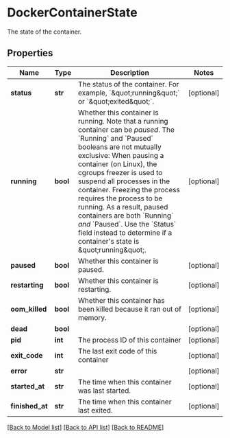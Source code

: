 # DockerContainerState

The state of the container.
## Properties
Name | Type | Description | Notes
------------ | ------------- | ------------- | -------------
**status** | **str** | The status of the container. For example, &#x60;\&quot;running\&quot;&#x60; or &#x60;\&quot;exited\&quot;&#x60;.  | [optional] 
**running** | **bool** | Whether this container is running.  Note that a running container can be _paused_. The &#x60;Running&#x60; and &#x60;Paused&#x60; booleans are not mutually exclusive:  When pausing a container (on Linux), the cgroups freezer is used to suspend all processes in the container. Freezing the process requires the process to be running. As a result, paused containers are both &#x60;Running&#x60; _and_ &#x60;Paused&#x60;.  Use the &#x60;Status&#x60; field instead to determine if a container&#39;s state is \&quot;running\&quot;.  | [optional] 
**paused** | **bool** | Whether this container is paused. | [optional] 
**restarting** | **bool** | Whether this container is restarting. | [optional] 
**oom_killed** | **bool** | Whether this container has been killed because it ran out of memory. | [optional] 
**dead** | **bool** |  | [optional] 
**pid** | **int** | The process ID of this container | [optional] 
**exit_code** | **int** | The last exit code of this container | [optional] 
**error** | **str** |  | [optional] 
**started_at** | **str** | The time when this container was last started. | [optional] 
**finished_at** | **str** | The time when this container last exited. | [optional] 

[[Back to Model list]](../README.md#documentation-for-models) [[Back to API list]](../README.md#documentation-for-api-endpoints) [[Back to README]](../README.md)



